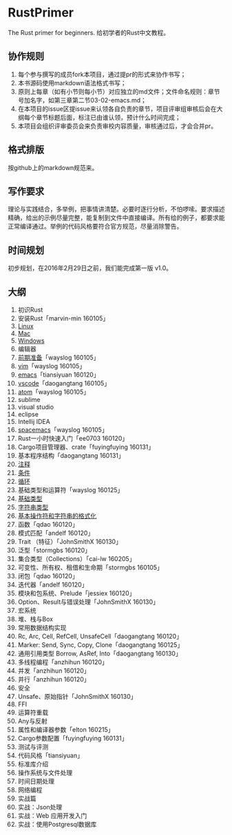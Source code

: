 # RustPrimer
The Rust primer for beginners.
给初学者的Rust中文教程。

## 协作规则

1. 每个参与撰写的成员fork本项目，通过提pr的形式来协作书写；
2. 本书源码使用markdown语法格式书写；
3. 原则上每章（如有小节则每小节）对应独立的md文件；文件命名规则：章节号加名字，如第三章第二节03-02-emacs.md；
4. 在本项目的issue区提issue来认领各自负责的章节，项目评审组审核后会在大纲每个章节标题后面，标注已由谁认领，预计什么时间完成；
5. 本项目会组织评审委员会来负责审校内容质量，审核通过后，才会合并pr。

## 格式排版

按github上的markdown规范来。

## 写作要求

理论与实践结合，多举例，把事情讲清楚。必要时逐行分析，不怕啰嗦。要求描述精确，给出的示例尽量完整，能复制到文件中直接编译。所有给的例子，都要求能正常编译通过。举例的代码风格要符合官方规范，尽量消除警告。

## 时间规划

初步规划，在2016年2月29日之前，我们能完成第一版 v1.0。


## 大纲

1. 初识Rust
2. 安装Rust「marvin-min 160105」
  1. [Linux](./02-install/02-01-install_rust_on_linux.md)
  2. [Mac](./02-install/02-02-install_rust_on_mac_os.md)
  3. [Windows](./02-install/02-03-install_rust_on_windows.md)
3. 编辑器
  1. [前期准备](./03-editors/03-01-before.md)「wayslog 160105」
  1. [vim](./03-editors/03-02-vim.md)「wayslog 160105」
  2. [emacs](./03-editors/03-03-emacs.md)「tiansiyuan 160120」
  3. [vscode](./03-editors/03-04-emacs.md)「daogangtang 160105」
  4. [atom](./03-editors/03-05-atom.md)「wayslog 160105」
  5. sublime
  6. visual studio
  7. eclipse
  8. Intellij IDEA
  9. [spacemacs](./03-editors/03-10-spacemacs.md)「wayslog 160105」
4. Rust一小时快速入门「ee0703 160120」
5. Cargo项目管理器、crate「fuyingfuying 160131」
6. 基本程序结构「daogangtang 160131」
  1. [注释](./06-flow/06-01-comment.md)
  2. [条件](./06-flow/06-02-condition.md)
  3. [循环](./06-flow/06-03-repeatition.md)
7. 基础类型和运算符「wayslog 160125」
  1. [基础类型](7-primitive-type/07-01-types.md)
  3. [字符串类型](7-primitive-type/07-02-strings.md)
  4. [基本操作符和字符串的格式化](7-primitive-type/07-03-operator-and-format.md)
8. 函数「qdao 160120」
9. 模式匹配「andelf 160120」
10. Trait （特征）「JohnSmithX 160130」
11. 泛型「stormgbs 160120」
12. 集合类型（Collections）「cai-lw 160205」
13. 可变性、所有权、租借和生命期「stormgbs 160105」
14. 闭包「qdao 160120」
15. 迭代器「andelf 160120」
16. 模块和包系统、Prelude「jessiex 160120」
17. Option、Result与错误处理「JohnSmithX 160130」
18. 宏系统
19. 堆、栈与Box
20. 常用数据结构实现
21. Rc, Arc, Cell, RefCell, UnsafeCell「daogangtang 160120」
22. Marker: Send, Sync, Copy, Clone「daogangtang 160125」
23. 通用引用类型 Borrow, AsRef, Into「daogangtang 160130」
24. 多线程编程「anzhihun 160120」
25. 并发「anzhihun 160120」
26. 并行「anzhihun 160120」
27. 安全
28. Unsafe、原始指针「JohnSmithX 160130」
29. FFI
30. 运算符重载
31. Any与反射
32. 属性和编译器参数「elton 160215」
33. Cargo参数配置「fuyingfuying 160131」
34. 测试与评测
35. 代码风格「tiansiyuan」
36. 标准库介绍
  1. 操作系统与文件处理
  2. 时间日期处理
  3. 网络编程
37. 实战篇
  1. 实战：Json处理
  2. 实战：Web 应用开发入门
  3. 实战：使用Postgresql数据库

